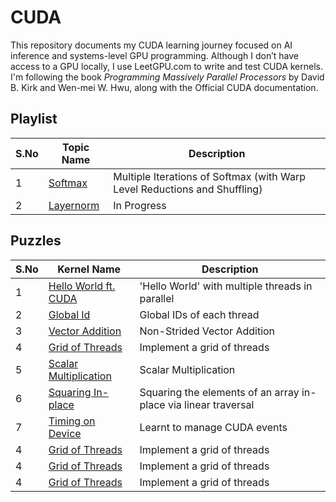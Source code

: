 # CUDA

This repository documents my CUDA learning journey focused on AI inference and systems-level GPU programming.
Although I don’t have access to a GPU locally, I use LeetGPU.com to write and test CUDA kernels.
I'm following the book *Programming Massively Parallel Processors* by David B. Kirk and Wen-mei W. Hwu, along with the Official CUDA documentation.  

## Playlist
| S.No | Topic Name        | Description                                  |
| ---- | ------------------ | -------------------------------------------- |
| 1    | [Softmax](playlist/softmax) | Multiple Iterations of Softmax (with Warp Level Reductions and Shuffling) |
| 2    | [Layernorm](playlist/layernorm) |  In Progress |

## Puzzles
| S.No | Kernel Name        | Description                                  |
| ---- | ------------------ | -------------------------------------------- |
| 1    | [Hello World ft. CUDA](puzzles/puzzles_01_10/001_hello_world_gpu/001_hello_world_gpu.cu) | 'Hello World' with multiple threads in parallel  |
| 2    | [Global Id](puzzles/puzzles_01_10/002_global_id/002_global_id.cu) | Global IDs of each thread |
| 3    | [Vector Addition](puzzles/puzzles_01_10/003_vector_addition/003_vec_add.cu) | Non-Strided Vector Addition |
| 4    | [Grid of Threads](puzzles/puzzles_01_10/004_grid_of_threads/004_grid_threads.cu) | Implement a grid of threads |
| 5    | [Scalar Multiplication](puzzles/puzzles_01_10/005_scalar_multiplication/005_scalar_multiply.cu) | Scalar Multiplication |
| 6    | [Squaring In-place](puzzles/puzzles_01_10/006_square_each_element/006_square_each_element.cu) | Squaring the elements of an array in-place via linear traversal |
| 7    | [Timing on Device](puzzles/puzzles_01_10/007_timing_device/007_timing.c) | Learnt to manage CUDA events |
| 4    | [Grid of Threads](puzzles/puzzles_01_10/004_grid_of_threads/004_grid_threads.cu) | Implement a grid of threads |
| 4    | [Grid of Threads](puzzles/puzzles_01_10/004_grid_of_threads/004_grid_threads.cu) | Implement a grid of threads |
| 4    | [Grid of Threads](puzzles/puzzles_01_10/004_grid_of_threads/004_grid_threads.cu) | Implement a grid of threads |


